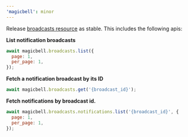 ```yaml
---
'magicbell': minor
---
```


Release [broadcasts resource](https://www.magicbell.com/docs/rest-api/reference#list-notification-broadcasts) as stable. This includes the following apis:

**List notification broadcasts**

```js
await magicbell.broadcasts.list({
  page: 1,
  per_page: 1,
});
```

**Fetch a notification broadcast by its ID**

```js
await magicbell.broadcasts.get('{broadcast_id}');
```

**Fetch notifications by broadcast id.**

```js
await magicbell.broadcasts.notifications.list('{broadcast_id}', {
  page: 1,
  per_page: 1,
});
```

